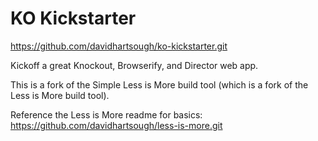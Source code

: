 # KO Kickstarter
https://github.com/davidhartsough/ko-kickstarter.git

Kickoff a great Knockout, Browserify, and Director web app.

This is a fork of the Simple Less is More build tool (which is a fork of the Less is More build tool).

Reference the Less is More readme for basics:
https://github.com/davidhartsough/less-is-more.git
